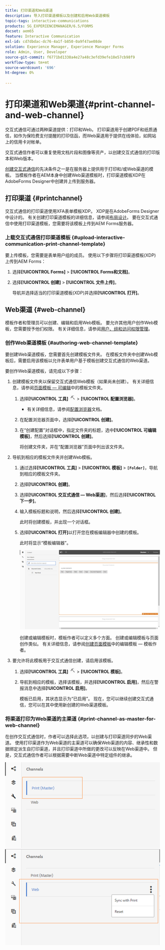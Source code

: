 ```yaml
---
title: 打印渠道和Web渠道
description: 导入打印渠道模板以及创建和启用Web渠道模板
topic-tags: interactive-communications
products: SG_EXPERIENCEMANAGER/6.5/FORMS
docset: aem65
feature: Interactive Communication
exl-id: cd7dbdac-dc76-4a1f-b850-0a9f47ae08de
solution: Experience Manager, Experience Manager Forms
role: Admin, User, Developer
source-git-commit: f6771bd1338a4e27a48c3efd39efe18e57cb98f9
workflow-type: tm+mt
source-wordcount: '696'
ht-degree: 0%

---
```


# 打印渠道和Web渠道{#print-channel-and-web-channel}

交互式通信可通过两种渠道提供：打印和Web。 打印渠道用于创建PDF和纸质通信，如作为保险费支付提醒的打印信函，而Web渠道用于提供在线体验，如网站上的信用卡对帐单。

交互式通信作者可以重复使用文档片段和图像等资产，以创建交互式通信的打印版本和Web版本。

[创建交互式通信](../../forms/using/create-interactive-communication.md)的先决条件之一是在服务器上提供用于打印和/或Web渠道的模板。 当模板作者在AEM本身中创建Web渠道模板时，打印渠道模板XDP在AdobeForms Designer中创建并上传到服务器。

## 打印渠道 {#printchannel}

交互式通信的打印渠道使用XFA表单模板XDP。 XDP是在AdobeForms Designer中设计的。 有关创建打印渠道模板的详细信息，请参阅[布局设计](../../forms/using/layout-design-details.md)。 要在交互式通信中使用打印渠道模板，您需要将该模板上传到AEM Forms服务器。

### 上载交互式通信打印渠道模板 {#upload-interactive-communication-print-channel-template}

要上传模板，您需要是表单用户组的成员。 使用以下步骤将打印渠道模板(XDP)上传到AEM Forms：

1. 选择&#x200B;**[!UICONTROL Forms]** > **[!UICONTROL Forms和文档]**。

1. 选择&#x200B;**[!UICONTROL 创建]** > **[!UICONTROL 文件上传]**。

   导航并选择适当的打印渠道模板(XDP)并选择&#x200B;**[!UICONTROL 打开]**。

## Web渠道 {#web-channel}

模板作者和管理员可以创建、编辑和启用Web模板。 要允许其他用户创作Web模板，您需要授予他们权限。 有关详细信息，请参阅[用户、组和访问权限管理](/help/sites-administering/user-group-ac-admin.md)。

### 创作Web渠道模板 {#authoring-web-channel-template}

要创建Web渠道模板，您需要首先创建模板文件夹。 在模板文件夹中创建Web模板后，需要启用该模板以允许表单用户基于模板创建交互式通信的Web渠道。

要创作Web渠道模板，请完成以下步骤：

1. 创建模板文件夹以保留交互式通信Web模板（如果尚未创建）。 有关详细信息，请参阅[页面模板 — 可编辑](/help/sites-developing/page-templates-editable.md)中的模板文件夹。

   1. 选择&#x200B;**[!UICONTROL 工具]** ![工具](assets/tools.png) > **[!UICONTROL 配置浏览器]**。
      * 有关详细信息，请参阅[配置浏览器](/help/sites-administering/configurations.md)文档。
   1. 在配置浏览器页面中，选择&#x200B;**[!UICONTROL 创建]**。
   1. 在“创建配置”对话框中，指定文件夹的标题，选中&#x200B;**[!UICONTROL 可编辑模板]**，然后选择&#x200B;**[!UICONTROL 创建]**。

      将创建文件夹，并在“配置浏览器”页面中列出该文件夹。

1. 导航到相应的模板文件夹并创建Web模板。

   1. 通过选择&#x200B;**[!UICONTROL 工具]** > **[!UICONTROL 模板]** > **`[Folder]`**，导航到相应的模板文件夹。
   1. 选择&#x200B;**[!UICONTROL 创建]**。
   1. 选择&#x200B;**[!UICONTROL 交互式通信 — Web渠道]**，然后选择&#x200B;**[!UICONTROL 下一步]**。
   1. 输入模板标题和说明，然后选择&#x200B;**[!UICONTROL 创建]**。

      此时将创建模板，并出现一个对话框。

   1. 选择&#x200B;**[!UICONTROL 打开]**&#x200B;以打开您在模板编辑器中创建的模板。

      此时将显示“模板编辑器”。

      ![webchanneltemplate](assets/webchanneltemplate.png)

      创建或编辑模板时，模板作者可以定义多个方面。 创建或编辑模板与页面创作类似。 有关详细信息，请参阅[创建页面模板](/help/sites-authoring/templates.md)中的编辑模板 — 模板作者。

1. 要允许将此模板用于交互式通信创建，请启用该模板。

   1. 选择&#x200B;**[!UICONTROL 工具]** ![工具](assets/tools.png) > **[!UICONTROL 模板]**。
   1. 导航到相应的模板，选择该模板，并选择&#x200B;**[!UICONTROL 启用]**，然后在警报消息中选择&#x200B;**[!UICONTROL 启用]**。

      模板已启用，其状态显示为“已启用”。 现在，您可以继续创建交互式通信，您可以在其中使用新创建的Web渠道模板。

### 将渠道打印为Web渠道的主渠道 {#print-channel-as-master-for-web-channel}

在创作交互式通信时，作者可以选择此选项，以创建与打印渠道同步的Web渠道。 使用打印渠道作为Web渠道的主渠道可以确保Web渠道的内容、继承性和数据绑定派生自打印渠道，并且打印渠道中所做的更改可以反映在Web渠道中。 但是，交互式通信作者可以根据需要中断Web渠道中特定组件的继承。

![将渠道打印为主版](assets/create_ic_print_master_new.png) ![将Web渠道打印为主版](assets/create_ic_print_master_web_new.png)
